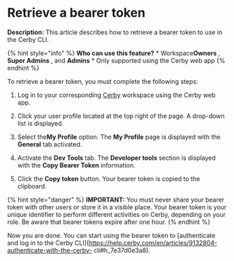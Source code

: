 # Retrieve a bearer token

**Description:** This article describes how to retrieve a bearer token to use in the Cerby CLI.

{% hint style="info" %} **Who can use this feature?** * Workspace**Owners** ,
**Super Admins** , and **Admins** * Only supported using the Cerby web app {%
endhint %}

To retrieve a bearer token, you must complete the following steps:

  1. Log in to your corresponding [Cerby](https://app.cerby.com/) workspace using the Cerby web app.

  2. Click your user profile located at the top right of the page. A drop-down list is displayed.

  3. Select the**My Profile** option. The **My Profile** page is displayed with the **General** tab activated.

  4. Activate the **Dev Tools** tab. The **Developer tools** section is displayed with the **Copy Bearer Token** information.

  5. Click the **Copy token** button. Your bearer token is copied to the clipboard.

{% hint style="danger" %} **IMPORTANT:** You must never share your bearer
token with other users or store it in a visible place. Your bearer token is
your unique identifier to perform different activities on Cerby, depending on
your role. Be aware that bearer tokens expire after one hour. {% endhint %}

Now you are done. You can start using the bearer token to [authenticate and
log in to the Cerby
CLI](https://help.cerby.com/en/articles/9132804-authenticate-with-the-cerby-
cli#h_7e37d0e3a8).

